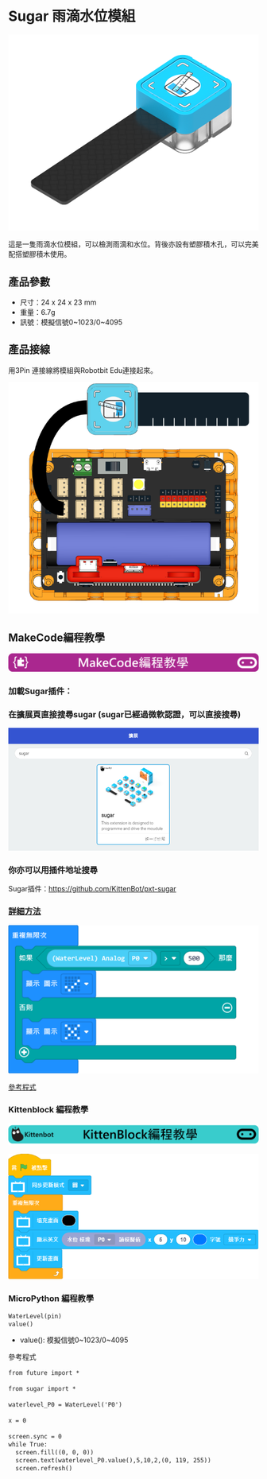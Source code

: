 # Sugar 雨滴水位模組

![](./images/water1.png)

這是一隻雨滴水位模組，可以檢測雨滴和水位。背後亦設有塑膠積木孔，可以完美配搭塑膠積木使用。

## 產品參數

- 尺寸：24 x 24 x 23 mm
- 重量：6.7g
- 訊號：模擬信號0~1023/0~4095

## 產品接線

用3Pin 連接線將模組與Robotbit Edu連接起來。

![](./images/water_wire.png)

## MakeCode編程教學

![](../PWmodules/images/mcbanner.png)

### 加載Sugar插件：

### 在擴展頁直接搜尋sugar (sugar已經過微軟認證，可以直接搜尋)

![](./images/sugar_search.png)

### 你亦可以用插件地址搜尋

Sugar插件：https://github.com/KittenBot/pxt-sugar

### [詳細方法](../../Makecode/powerBrickMC)

![](./images/water_mc_code.png)

[參考程式](https://makecode.microbit.org/_Mygbym8KK5vs)

### Kittenblock 編程教學

![](../PWmodules/images/kbbanner.png)

![](./images/water3.png)

### MicroPython 編程教學

    WaterLevel(pin)
    value()

- value(): 模擬信號0~1023/0~4095

參考程式

    from future import *
    
    from sugar import *
    
    waterlevel_P0 = WaterLevel('P0')
    
    x = 0
    
    screen.sync = 0
    while True:
      screen.fill((0, 0, 0))
      screen.text(waterlevel_P0.value(),5,10,2,(0, 119, 255))
      screen.refresh()


